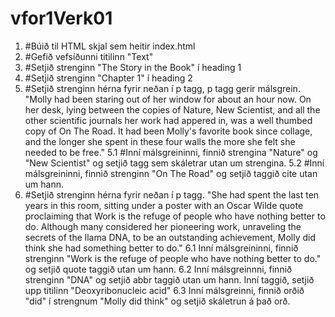 # vfor1Verk01

1.  #Búið til HTML skjal sem heitir index.html
2.  #Gefið vefsíðunni titilinn "Text"
3.  #Setjið strenginn "The Story in the Book" í heading 1
4.  #Setjið strenginn "Chapter 1" í heading 2
5.  #Setjið strenginn hérna fyrir neðan í p tagg, p tagg gerir málsgrein.
    "Molly had been staring out of her window for about an hour now. On her desk,
    lying between the copies of Nature, New Scientist, and all the
    other scientific journals her work had appered in, was a well thumbed copy of 
    On The Road. It had been Molly's favorite book since collage, and
    the longer she spent in these four walls the more she felt she needed to be free."
5.1 #Inní málsgreininni, finnið strengina "Nature" og "New Scientist" og setjið tagg sem skáletrar utan um strengina.
5.2 #Inní málsgreininni, finnið strenginn "On The Road" og setjið taggið cite utan um hann.
6.  #Setjið strenginn hérna fyrir neðan í p tagg.
    "She had spent the last ten years in this room, sitting under a poster with an 
    Oscar Wilde quote proclaiming that Work is the refuge of people who have 
    nothing better to do. Although many considered her pioneering work, 
    unraveling the secrets of the llama DNA, to be an outstanding achievement, 
    Molly did think she had something better to do."
6.1 Inní málsgreininni, finnið strenginn "Work is the refuge of people who have nothing better to do." og setjið
    quote taggið utan um hann.
6.2 Inní málsgreinnni, finnið strenginn "DNA" og setjið abbr taggið utan um hann. 
    Inní taggið, setjið upp titilinn "Deoxyribonucleic acid"
6.3 Inní málsgreinni, finnið orðið "did" í strengnum "Molly did think" og setjið skáletrun á það orð.
